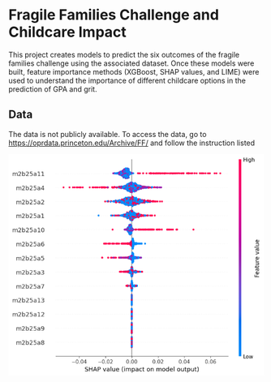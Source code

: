 # Fragile Families Challenge and Childcare Impact

This project creates models to predict the six outcomes of the fragile families challenge using the associated dataset. Once these models were built, feature importance methods (XGBoost, SHAP values, and LIME) were used to understand the importance of different childcare options in the prediction of GPA and grit.

## Data
The data is not publicly available. To access the data, go to https://oprdata.princeton.edu/Archive/FF/ and follow the instruction listed

![alt text](shap_values_gpa.png)
